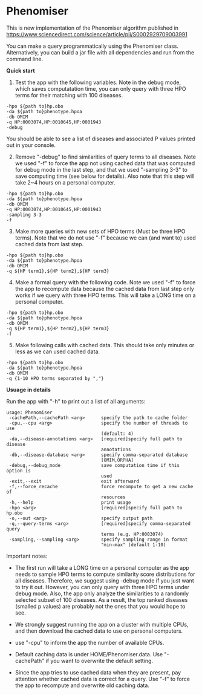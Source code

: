 # Phenomiser

This is new implementation of the Phenomiser algorithm published in https://www.sciencedirect.com/science/article/pii/S0002929709003991

You can make a query programmatically using the Phenomiser class. Alternatively, you can build a jar file with all dependencies and run from the command line.


**Quick start**

1. Test the app with the following variables. 
Note in the debug mode, which saves computatation time, you can only query with three HPO terms for their matching with 100 diseases. 

```
-hpo ${path to}hp.obo
-da ${path to}phenotype.hpoa
-db OMIM
-q HP:0003074,HP:0010645,HP:0001943
-debug
```
You should be able to see a list of diseases and associated P values printed out in your console. 

2. Remove "-debug" to find similarities of query terms to all diseases. 
Note we used "-f" to force the app not using cached data that was computed for debug mode in the last step, and that we used "-sampling 3-3" to save computing time (see below for details).
Also note that this step will take 2~4 hours on a personal computer.

```
-hpo ${path to}hp.obo
-da ${path to}phenotype.hpoa
-db OMIM
-q HP:0003074,HP:0010645,HP:0001943
-sampling 3-3
-f
```

3. Make more queries with new sets of HPO terms (Must be three HPO terms).
Note that we do not use "-f" because we can (and want to) used cached data from last step.

```
-hpo ${path to}hp.obo
-da ${path to}phenotype.hpoa
-db OMIM
-q ${HP term1},${HP term2},${HP term3}
```

4. Make a formal query with the following code. Note we used "-f" to force the app to recompute data because the cached 
data from last step only works if we query with three HPO terms. This will take a LONG time on a personal computer.

```
-hpo ${path to}hp.obo
-da ${path to}phenotype.hpoa
-db OMIM
-q ${HP term1},${HP term2},${HP term3}
-f
```

5. Make following calls with cached data. This should take only minutes or less as we can used cached data.
```
-hpo ${path to}hp.obo
-da ${path to}phenotype.hpoa
-db OMIM
-q {1-10 HPO terms separated by ","}
```


**Usuage in details**

Run the app with "-h" to print out a list of all arguments:

```
usage: Phenomiser
 -cachePath,--cachePath <arg>      specify the path to cache folder
 -cpu,--cpu <arg>                  specify the number of threads to use
                                   (default: 4)
 -da,--disease-annotations <arg>   [required]specify full path to disease
                                   annotations
 -db,--disease-database <arg>      specify comma-separated database
                                   [OMIM,ORPHA]
 -debug,--debug_mode               save computation time if this option is
                                   used
 -exit,--exit                      exit afterward
 -f,--force_recache                force recompute to get a new cache of
                                   resources
 -h,--help                         print usage
 -hpo <arg>                        [required]specify full path to hp.obo
 -o,--out <arg>                    specify output path
 -q,--query-terms <arg>            [required]specify comma-separated query
                                   terms (e.g. HP:0003074)
 -sampling,--sampling <arg>        specify sampling range in format
                                   "min-max" (default 1-10)
```

Important notes:

- The first run will take a LONG time on a personal computer as the app needs to sample HPO terms to compute similarity 
score distributions for all diseases. Therefore, we suggest using -debug mode if you just want to try it out. However, 
you can only query with three HPO terms under debug mode. Also, the app only analyze the similarities to a randomly 
selected subset of 100 diseases. As a result, the top ranked diseases (smalled p values) are probably not the ones that 
you would hope to see.  

- We strongly suggest running the app on a cluster with multiple CPUs, and then download the cached data to use on 
personal computers. 

- use "-cpu" to inform the app the number of available CPUs. 

- Default caching data is under HOME/Phenomiser.data. Use "-cachePath" if you want to overwrite the default setting.

- Since the app tries to use cached data when they are present, pay attention whether cached data is correct for a query.
Use "-f" to force the app to recompute and overwrite old caching data.